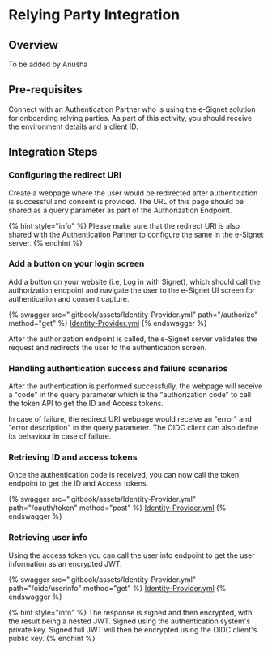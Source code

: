 # Relying Party Integration

## Overview

To be added by Anusha

## Pre-requisites

Connect with an Authentication Partner who is using the e-Signet solution for onboarding relying parties. As part of this activity, you should receive the environment details and a client ID.

## Integration Steps

### Configuring the redirect URI

Create a webpage where the user would be redirected after authentication is successful and consent is provided. The URL of this page should be shared as a query parameter as part of the Authorization Endpoint.

{% hint style="info" %}
Please make sure that the redirect URI is also shared with the Authentication Partner to configure the same in the e-Signet server.
{% endhint %}

### Add a button on your login screen

Add a button on your website (i.e, Log in with Signet), which should call the authorization endpoint and navigate the user to the e-Signet UI screen for authentication and consent capture.

{% swagger src=".gitbook/assets/Identity-Provider.yml" path="/authorize" method="get" %}
[Identity-Provider.yml](.gitbook/assets/Identity-Provider.yml)
{% endswagger %}

After the authorization endpoint is called, the e-Signet server validates the request and redirects the user to the authentication screen.

### Handling authentication success and failure scenarios

After the authentication is performed successfully, the webpage will receive a "code" in the query parameter which is the "authorization code" to call the token API to get the ID and Access tokens.

In case of failure, the redirect URI webpage would receive an "error" and "error description" in the query parameter. The OIDC client can also define its behaviour in case of failure.

### Retrieving ID and access tokens

Once the authentication code is received, you can now call the token endpoint to get the ID and Access tokens.

{% swagger src=".gitbook/assets/Identity-Provider.yml" path="/oauth/token" method="post" %}
[Identity-Provider.yml](.gitbook/assets/Identity-Provider.yml)
{% endswagger %}

### Retrieving user info

Using the access token you can call the user info endpoint to get the user information as an encrypted JWT.

{% swagger src=".gitbook/assets/Identity-Provider.yml" path="/oidc/userinfo" method="get" %}
[Identity-Provider.yml](.gitbook/assets/Identity-Provider.yml)
{% endswagger %}

{% hint style="info" %}
The response is signed and then encrypted, with the result being a nested JWT. Signed using the authentication system's private key. Signed full JWT will then be encrypted using the OIDC client's public key.
{% endhint %}
